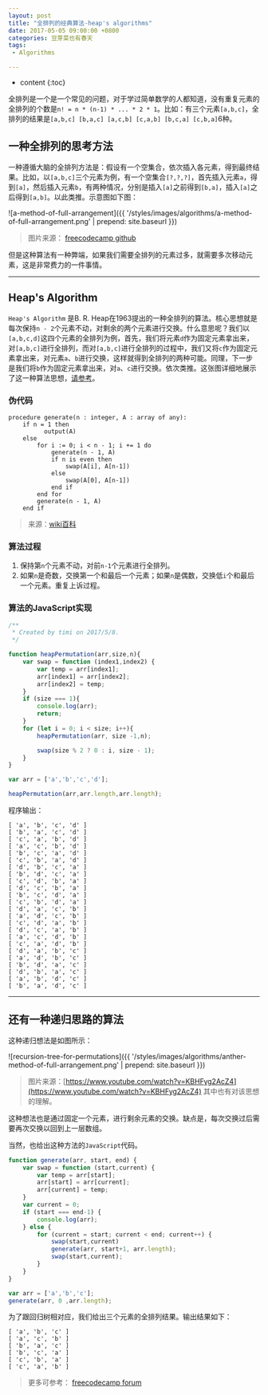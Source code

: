 ```yaml
---
layout: post
title: "全排列的经典算法-heap's algorithms"
date: 2017-05-05 09:00:00 +0800 
categories: 豆芽菜也有春天
tags: 
 - Algorithms

---
```

* content
{:toc}

全排列是一个是一个常见的问题，对于学过简单数学的人都知道，没有重复元素的全排列的个数是`n! = n * (n-1) * ... * 2 * 1`。比如：有三个元素`[a,b,c]`，全排列的结果是`[a,b,c] [b,a,c] [a,c,b] [c,a,b] [b,c,a] [c,b,a]`6种。


<!-- more -->

## 一种全排列的思考方法

一种遵循大脑的全排列方法是：假设有一个空集合，依次插入各元素，得到最终结果。比如，以`[a,b,c]`三个元素为例，有一个空集合`[?,?,?]`，首先插入元素`a`，得到`[a]`，然后插入元素`b`，有两种情况，分别是插入`[a]`之前得到`[b,a]`，插入`[a]`之后得到`[a,b]`。以此类推。示意图如下图：

![a-method-of-full-arrangement]({{ '/styles/images/algorithms/a-method-of-full-arrangement.png' | prepend: site.baseurl }})

> 图片来源： [freecodecamp github](https://camo.githubusercontent.com/b03b14d937879d36804ead55a10d4d73712b9a96/68747470733a2f2f692e696d6775722e636f6d2f7a466d356752782e706e67)

但是这种算法有一种弊端，如果我们需要全排列的元素过多，就需要多次移动元素，这是非常费力的一件事情。

---

## Heap's Algorithm

`Heap's Algorithm` 是B. R. Heap在1963提出的一种全排列的算法。核心思想就是每次保持`n - 2`个元素不动，对剩余的两个元素进行交换。什么意思呢？我们以`[a,b,c,d]`这四个元素的全排列为例，首先，我们将元素`d`作为固定元素拿出来，对`[a,b,c]`进行全排列，而对`[a,b,c]`进行全排列的过程中，我们又将`c`作为固定元素拿出来，对元素`a`、`b`进行交换，这样就得到全排列的两种可能。同理，下一步是我们将`b`作为固定元素拿出来，对`a`、`c`进行交换。依次类推。这张图详细地展示了这一种算法思想，[请参考](https://upload.wikimedia.org/wikipedia/commons/1/19/Heap_algorithm_with_4_elements.svg)。



### 伪代码

```text
procedure generate(n : integer, A : array of any):
    if n = 1 then
          output(A)
    else
        for i := 0; i < n - 1; i += 1 do
            generate(n - 1, A)
            if n is even then
                swap(A[i], A[n-1])
            else
                swap(A[0], A[n-1])
            end if
        end for
        generate(n - 1, A)
    end if
```

> 来源：[wiki百科](https://en.wikipedia.org/wiki/Heap%27s_algorithm)

### 算法过程

1. 保持第`n`个元素不动，对前`n-1`个元素进行全排列。
2. 如果`n`是奇数，交换第一个和最后一个元素；如果`n`是偶数，交换低`i`个和最后一个元素。重复上诉过程。

### 算法的JavaScript实现

```js
/**
 * Created by timi on 2017/5/8.
 */

function heapPermutation(arr,size,n){
    var swap = function (index1,index2) {
        var temp = arr[index1];
        arr[index1] = arr[index2];
        arr[index2] = temp;
    }
    if (size === 1){
        console.log(arr);
        return;
    }
    for (let i = 0; i < size; i++){
        heapPermutation(arr, size -1,n);

        swap(size % 2 ? 0 : i, size - 1);
    }
}

var arr = ['a','b','c','d'];

heapPermutation(arr,arr.length,arr.length);
```

程序输出：

```text
[ 'a', 'b', 'c', 'd' ]
[ 'b', 'a', 'c', 'd' ]
[ 'c', 'a', 'b', 'd' ]
[ 'a', 'c', 'b', 'd' ]
[ 'b', 'c', 'a', 'd' ]
[ 'c', 'b', 'a', 'd' ]
[ 'd', 'b', 'c', 'a' ]
[ 'b', 'd', 'c', 'a' ]
[ 'c', 'd', 'b', 'a' ]
[ 'd', 'c', 'b', 'a' ]
[ 'b', 'c', 'd', 'a' ]
[ 'c', 'b', 'd', 'a' ]
[ 'd', 'a', 'c', 'b' ]
[ 'a', 'd', 'c', 'b' ]
[ 'c', 'd', 'a', 'b' ]
[ 'd', 'c', 'a', 'b' ]
[ 'a', 'c', 'd', 'b' ]
[ 'c', 'a', 'd', 'b' ]
[ 'd', 'a', 'b', 'c' ]
[ 'a', 'd', 'b', 'c' ]
[ 'b', 'd', 'a', 'c' ]
[ 'd', 'b', 'a', 'c' ]
[ 'a', 'b', 'd', 'c' ]
[ 'b', 'a', 'd', 'c' ]
```

---

## 还有一种递归思路的算法

这种递归想法是如图所示：

![recursion-tree-for-permutations]({{ '/styles/images/algorithms/anther-method-of-full-arrangement.png' | prepend: site.baseurl }})

> 图片来源：[https://www.youtube.com/watch?v=KBHFyg2AcZ4](https://www.youtube.com/watch?v=KBHFyg2AcZ4) 其中也有对该思想的理解。

这种想法也是通过固定一个元素，进行剩余元素的交换。缺点是，每次交换过后需要再次交换以回到上一层数组。

当然，也给出这种方法的`JavaScript`代码。

```js
function generate(arr, start, end) {
    var swap = function (start,current) {
        var temp = arr[start];
        arr[start] = arr[current];
        arr[current] = temp;
    }
    var current = 0;
    if (start === end-1) {
        console.log(arr);
    } else {
        for (current = start; current < end; current++) {
            swap(start,current)
            generate(arr, start+1, arr.length);
            swap(start,current);
        }
    }
}

var arr = ['a','b','c'];
generate(arr, 0 ,arr.length);
```

为了跟回归树相对应，我们给出三个元素的全排列结果。输出结果如下：

```text
[ 'a', 'b', 'c' ]
[ 'a', 'c', 'b' ]
[ 'b', 'a', 'c' ]
[ 'b', 'c', 'a' ]
[ 'c', 'b', 'a' ]
[ 'c', 'a', 'b' ]
```

> 更多可参考： [freecodecamp forum](https://forum.freecodecamp.com/t/no-repeats-please-heaps-algorithm-and-frustration-with-recursions/15909)